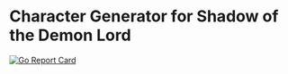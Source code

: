 Character Generator for Shadow of the Demon Lord
================================================

[![Go Report Card](https://goreportcard.com/badge/github.com/gruevyhat/sotdlgen)](https://goreportcard.com/report/github.com/gruevyhat/sotdlgen)

